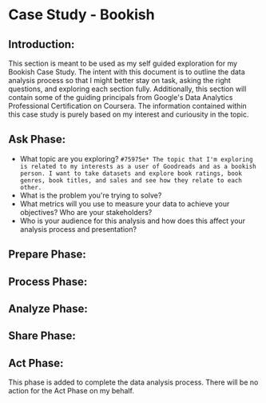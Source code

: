 # Case Study - Bookish

## Introduction:
This section is meant to be used as my self guided exploration for my Bookish Case Study. The intent with this document is to outline the data analysis process
so that I might better stay on task, asking the right questions, and exploring each section fully. Additionally, this section will contain some of the
guiding principals from Google's Data Analytics Professional Certification on Coursera. The information contained within this case study is purely based on my
interest and curiousity in the topic.

## Ask Phase:
- What topic are you exploring? `#75975e* The topic that I'm exploring is related to my interests as a user of Goodreads and as a bookish person. I want to take
datasets and explore book ratings, book genres, book titles, and sales and see how they relate to each other.`
- What is the problem you're trying to solve?
- What metrics will you use to measure your data to achieve your objectives? Who are your stakeholders?
- Who is your audience for this analysis and how does this affect your analysis process and presentation?

## Prepare Phase:

## Process Phase:

## Analyze Phase:

## Share Phase:

## Act Phase:
This phase is added to complete the data analysis process. There will be no action for the Act Phase on my behalf.
